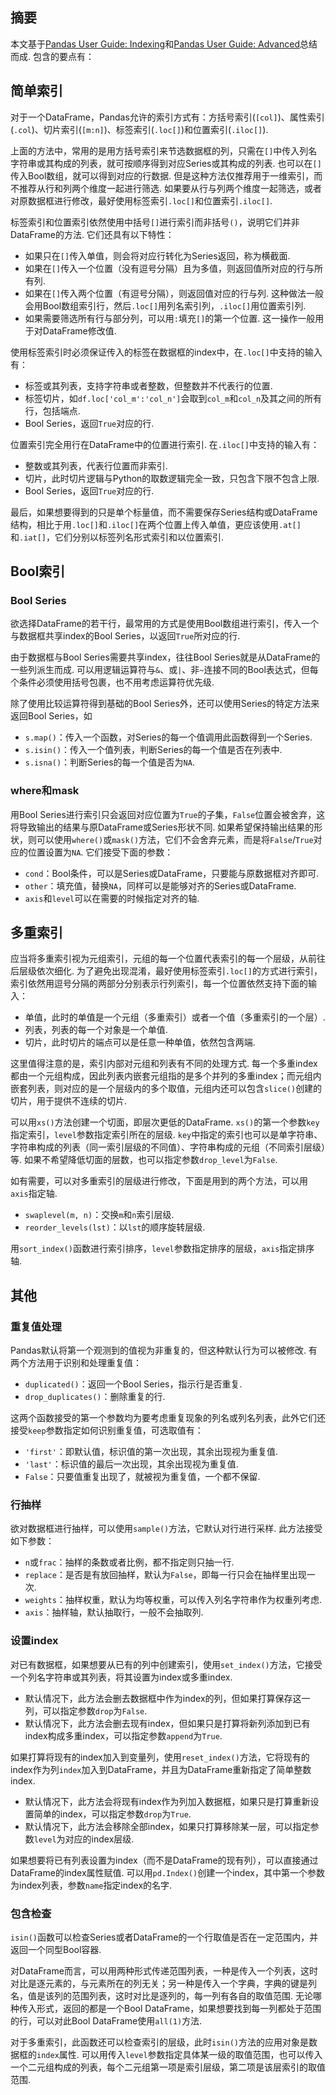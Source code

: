 ## 摘要

本文基于[Pandas User Guide: Indexing](https://pandas.pydata.org/docs/user_guide/indexing.html)和[Pandas User Guide: Advanced](https://pandas.pydata.org/docs/user_guide/advanced.html)总结而成. 包含的要点有：

## 简单索引

对于一个DataFrame，Pandas允许的索引方式有：方括号索引(`[col]`)、属性索引(`.col`)、切片索引(`[m:n]`)、标签索引(`.loc[]`)和位置索引(`.iloc[]`).

上面的方法中，常用的是用方括号索引来节选数据框的列，只需在`[]`中传入列名字符串或其构成的列表，就可按顺序得到对应Series或其构成的列表. 也可以在`[]`传入Bool数组，就可以得到对应的行数据. 但是这种方法仅推荐用于一维索引，而不推荐从行和列两个维度一起进行筛选. 如果要从行与列两个维度一起筛选，或者对原数据框进行修改，最好使用标签索引`.loc[]`和位置索引`.iloc[]`.

标签索引和位置索引依然使用中括号`[]`进行索引而非括号`()`，说明它们并非DataFrame的方法. 它们还具有以下特性：
- 如果只在`[]`传入单值，则会将对应行转化为Series返回，称为横截面.
- 如果在`[]`传入一个位置（没有逗号分隔）且为多值，则返回值所对应的行与所有列.
- 如果在`[]`传入两个位置（有逗号分隔），则返回值对应的行与列. 这种做法一般会用Bool数组索引行，然后`.loc[]`用列名索引列，`.iloc[]`用位置索引列.
- 如果需要筛选所有行与部分列，可以用`:`填充`[]`的第一个位置. 这一操作一般用于对DataFrame修改值.

使用标签索引时必须保证传入的标签在数据框的index中，在`.loc[]`中支持的输入有：
- 标签或其列表，支持字符串或者整数，但整数并不代表行的位置.
- 标签切片，如`df.loc['col_m':'col_n']`会取到`col_m`和`col_n`及其之间的所有行，包括端点.
- Bool Series，返回`True`对应的行.

位置索引完全用行在DataFrame中的位置进行索引. 在`.iloc[]`中支持的输入有：
- 整数或其列表，代表行位置而非索引.
- 切片，此时切片逻辑与Python的取数逻辑完全一致，只包含下限不包含上限.
- Bool Series，返回`True`对应的行.

最后，如果想要得到的只是单个标量值，而不需要保存Series结构或DataFrame结构，相比于用`.loc[]`和`.iloc[]`在两个位置上传入单值，更应该使用`.at[]`和`.iat[]`，它们分别以标签列名形式索引和以位置索引.

## Bool索引

### Bool Series

欲选择DataFrame的若干行，最常用的方式是使用Bool数组进行索引，传入一个与数据框共享index的Bool Series，以返回`True`所对应的行.

由于数据框与Bool Series需要共享index，往往Bool Series就是从DataFrame的一些列派生而成. 可以用逻辑运算符与`&`、或`|`、非`~`连接不同的Bool表达式，但每个条件必须使用括号包裹，也不用考虑运算符优先级.

除了使用比较运算符得到基础的Bool Series外，还可以使用Series的特定方法来返回Bool Series，如
- `s.map()`：传入一个函数，对Series的每一个值调用此函数得到一个Series.
- `s.isin()`：传入一个值列表，判断Series的每一个值是否在列表中.
- `s.isna()`：判断Series的每一个值是否为`NA`.

### where和mask

用Bool Series进行索引只会返回对应位置为`True`的子集，`False`位置会被舍弃，这将导致输出的结果与原DataFrame或Series形状不同. 如果希望保持输出结果的形状，则可以使用`where()`或`mask()`方法，它们不会舍弃元素，而是将`False`/`True`对应的位置设置为`NA`. 它们接受下面的参数：
- `cond`：Bool条件，可以是Series或DataFrame，只要能与原数据框对齐即可.
- `other`：填充值，替换`NA`，同样可以是能够对齐的Series或DataFrame.
- `axis`和`level`可以在需要的时候指定对齐的轴.

## 多重索引

应当将多重索引视为元组索引，元组的每一个位置代表索引的每一个层级，从前往后层级依次细化. 为了避免出现混淆，最好使用标签索引`.loc[]`的方式进行索引，索引依然用逗号分隔的两部分分别表示行列索引，每一个位置依然支持下面的输入：
- 单值，此时的单值是一个元组（多重索引）或者一个值（多重索引的一个层）.
- 列表，列表的每一个对象是一个单值.
- 切片，此时切片的端点可以是任意一种单值，依然包含两端.

这里值得注意的是，索引内部对元组和列表有不同的处理方式. 每一个多重index都由一个元组构成，因此列表内嵌套元组指的是多个并列的多重index；而元组内嵌套列表，则对应的是一个层级内的多个取值，元组内还可以包含`slice()`创建的切片，用于提供不连续的切片.

可以用`xs()`方法创建一个切面，即层次更低的DataFrame. `xs()`的第一个参数`key`指定索引，`level`参数指定索引所在的层级. `key`中指定的索引也可以是单字符串、字符串构成的列表（同一索引层级的不同值）、字符串构成的元组（不同索引层级）等. 如果不希望降低切面的层数，也可以指定参数`drop_level`为`False`.

如有需要，可以对多重索引的层级进行修改，下面是用到的两个方法，可以用`axis`指定轴.
- `swaplevel(m, n)`：交换`m`和`n`索引层级.
- `reorder_levels(lst)`：以`lst`的顺序旋转层级.

用`sort_index()`函数进行索引排序，`level`参数指定排序的层级，`axis`指定排序轴.

## 其他

### 重复值处理

Pandas默认将第一个观测到的值视为非重复的，但这种默认行为可以被修改. 有两个方法用于识别和处理重复值：
- `duplicated()`：返回一个Bool Series，指示行是否重复.
- `drop_duplicates()`：删除重复的行.

这两个函数接受的第一个参数均为要考虑重复现象的列名或列名列表，此外它们还接受`keep`参数指定如何识别重复值，可选取值有：
- `'first'`：即默认值，标识值的第一次出现，其余出现视为重复值.
- `'last'`：标识值的最后一次出现，其余出现视为重复值.
- `False`：只要值重复出现了，就被视为重复值，一个都不保留.
### 行抽样

欲对数据框进行抽样，可以使用`sample()`方法，它默认对行进行采样. 此方法接受如下参数：
- `n`或`frac`：抽样的条数或者比例，都不指定则只抽一行.
- `replace`：是否是有放回抽样，默认为`False`，即每一行只会在抽样里出现一次.
- `weights`：抽样权重，默认为均等权重，可以传入列名字符串作为权重列考虑.
- `axis`：抽样轴，默认抽取行，一般不会抽取列.

### 设置index

对已有数据框，如果想要从已有的列中创建索引，使用`set_index()`方法，它接受一个列名字符串或其列表，将其设置为index或多重index.
- 默认情况下，此方法会删去数据框中作为index的列，但如果打算保存这一列，可以指定参数`drop`为`False`.
- 默认情况下，此方法会删去现有index，但如果只是打算将新列添加到已有index构成多重index，可以指定参数`append`为`True`.

如果打算将现有的index加入到变量列，使用`reset_index()`方法，它将现有的index作为列`index`加入到DataFrame，并且为DataFrame重新指定了简单整数index.
- 默认情况下，此方法会将现有index作为列加入数据框，如果只是打算重新设置简单的index，可以指定参数`drop`为`True`.
- 默认情况下，此方法会移除全部index，如果只打算移除某一层，可以指定参数`level`为对应的index层级.

如果想要将已有列表设置为index（而不是DataFrame的现有列），可以直接通过DataFrame的index属性赋值. 可以用`pd.Index()`创建一个index，其中第一个参数为index列表，参数`name`指定index的名字.

### 包含检查

`isin()`函数可以检查Series或者DataFrame的一个行取值是否在一定范围内，并返回一个同型Bool容器.

对DataFrame而言，可以用两种形式传递范围列表，一种是传入一个列表，这时对比是逐元素的，与元素所在的列无关；另一种是传入一个字典，字典的键是列名，值是该列的范围列表，这时对比是逐列的，每一列有各自的取值范围. 无论哪种传入形式，返回的都是一个Bool DataFrame，如果想要找到每一列都处于范围的行，可以对此Bool DataFrame使用`all(1)`方法.

对于多重索引，此函数还可以检查索引的层级，此时`isin()`方法的应用对象是数据框的`index`属性. 可以用传入`level`参数指定具体某一级的取值范围，也可以传入一个二元组构成的列表，每个二元组第一项是索引层级，第二项是该层索引的取值范围.